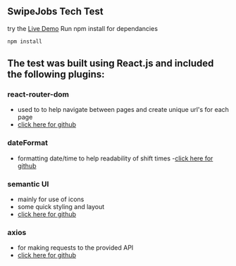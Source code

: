 ## SwipeJobs Tech Test

try the [Live Demo](https://phunky-phresh.github.io/swipejobs/)
Run npm install for dependancies
```bash
npm install
``` 

## The test was built using React.js and included the following plugins:
### react-router-dom
- used to to help navigate between pages and create unique url's for each page
- [click here for github](https://github.com/ReactTraining/react-router/tree/master/packages/react-router-dom)
### dateFormat
- formatting date/time to help readability of shift times
-[click here for github](https://github.com/felixge/node-dateformat)
### semantic UI
- mainly for use of icons
- some quick styling and layout
- [click here for github](https://github.com/Semantic-Org/Semantic-UI)
### axios
- for making requests to the provided API
- [click here for github](https://github.com/axios/axios)